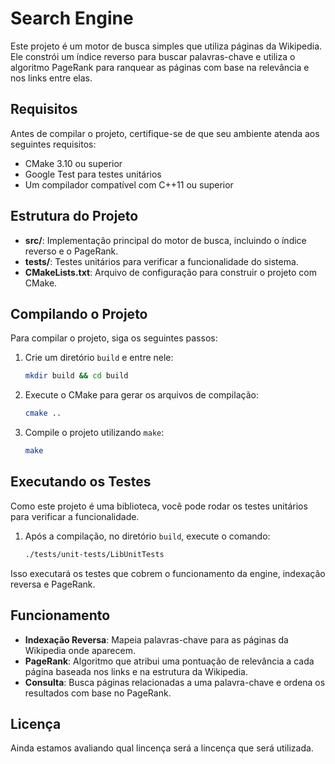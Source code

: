 # Search Engine

Este projeto é um motor de busca simples que utiliza páginas da Wikipedia. Ele constrói um índice reverso para buscar palavras-chave e utiliza o algoritmo PageRank para ranquear as páginas com base na relevância e nos links entre elas.

## Requisitos

Antes de compilar o projeto, certifique-se de que seu ambiente atenda aos seguintes requisitos:

- CMake 3.10 ou superior
- Google Test para testes unitários
- Um compilador compatível com C++11 ou superior

## Estrutura do Projeto

- **src/**: Implementação principal do motor de busca, incluindo o índice reverso e o PageRank.
- **tests/**: Testes unitários para verificar a funcionalidade do sistema.
- **CMakeLists.txt**: Arquivo de configuração para construir o projeto com CMake.

## Compilando o Projeto

Para compilar o projeto, siga os seguintes passos:

1. Crie um diretório `build` e entre nele:

    ```bash
    mkdir build && cd build
    ```

2. Execute o CMake para gerar os arquivos de compilação:

    ```bash
    cmake ..
    ```

3. Compile o projeto utilizando `make`:

    ```bash
    make
    ```

## Executando os Testes

Como este projeto é uma biblioteca, você pode rodar os testes unitários para verificar a funcionalidade.

1. Após a compilação, no diretório `build`, execute o comando:

    ```bash
    ./tests/unit-tests/LibUnitTests
    ```

Isso executará os testes que cobrem o funcionamento da engine, indexação reversa e PageRank.

## Funcionamento

- **Indexação Reversa**: Mapeia palavras-chave para as páginas da Wikipedia onde aparecem.
- **PageRank**: Algoritmo que atribui uma pontuação de relevância a cada página baseada nos links e na estrutura da Wikipedia.
- **Consulta**: Busca páginas relacionadas a uma palavra-chave e ordena os resultados com base no PageRank.

## Licença

Ainda estamos avaliando qual lincença será a lincença que será utilizada.
